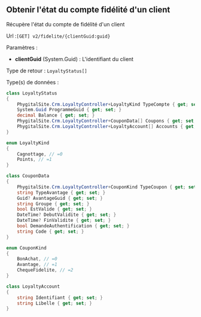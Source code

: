 ## <span id='etatducompte'>Obtenir l'état du compte fidélité d'un client</span>

Récupère l'état du compte de fidélité d'un client

Url :`[GET] v2/fidelite/{clientGuid:guid}`

Paramètres : 

- **clientGuid** (System.Guid) : L'identifiant du client

Type de retour : `LoyaltyStatus[]`

Type(s) de données :

```csharp
class LoyaltyStatus
{
	PhygitalSite.Crm.LoyaltyController+LoyaltyKind TypeCompte { get; set; }
	System.Guid ProgrammeGuid { get; set; }
	decimal Balance { get; set; }
	PhygitalSite.Crm.LoyaltyController+CouponData[] Coupons { get; set; }
	PhygitalSite.Crm.LoyaltyController+LoyaltyAccount[] Accounts { get; set; }
}

enum LoyaltyKind
{
	Cagnottage, // =0
	Points, // =1
}

class CouponData
{
	PhygitalSite.Crm.LoyaltyController+CouponKind TypeCoupon { get; set; }
	string TypeAvantage { get; set; }
	Guid? AvantageGuid { get; set; }
	string Groupe { get; set; }
	bool EstValide { get; set; }
	DateTime? DebutValidite { get; set; }
	DateTime? FinValidite { get; set; }
	bool DemandeAuthentification { get; set; }
	string Code { get; set; }
}

enum CouponKind
{
	BonAchat, // =0
	Avantage, // =1
	ChequeFidelite, // =2
}

class LoyaltyAccount
{
	string Identifiant { get; set; }
	string Libelle { get; set; }
}

```

